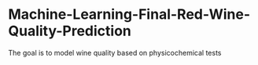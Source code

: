 # Machine-Learning-Final-Red-Wine-Quality-Prediction
The goal is to model wine quality based on physicochemical tests 
